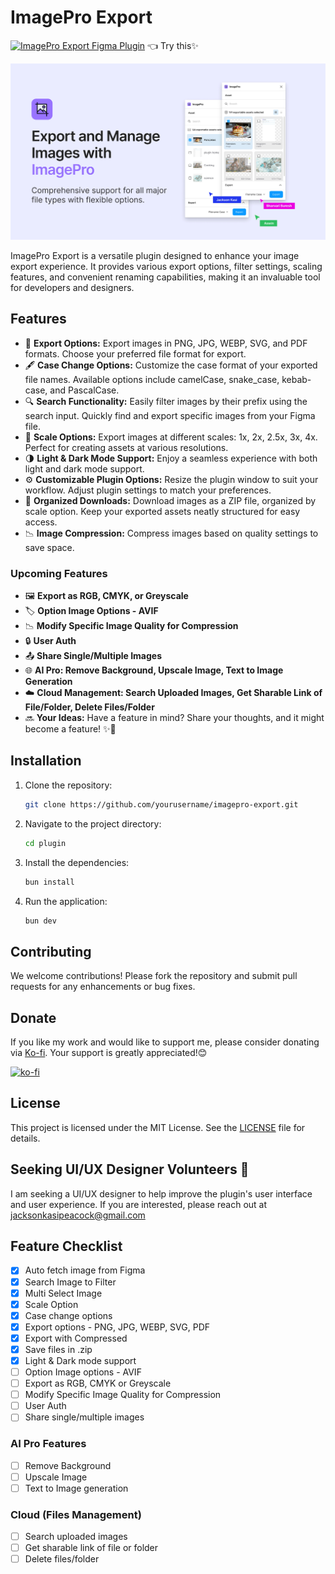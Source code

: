 # ImagePro Export

[![ImagePro Export Figma Plugin](https://img.shields.io/badge/Figma-Plugin-7D3C98?style=flat&logo=figma&logoColor=white)](https://www.figma.com/community/plugin/1379136407205425732/imagepro-export) 👈 Try this✨

![Fimga Plugin Image](./assets/image.webp)

ImagePro Export is a versatile plugin designed to enhance your image export experience. It provides various export options, filter settings, scaling features, and convenient renaming capabilities, making it an invaluable tool for developers and designers.

## Features

- 🌟 **Export Options:** Export images in PNG, JPG, WEBP, SVG, and PDF formats. Choose your preferred file format for export.
- 🖋️ **Case Change Options:** Customize the case format of your exported file names. Available options include camelCase, snake_case, kebab-case, and PascalCase.
- 🔍 **Search Functionality:** Easily filter images by their prefix using the search input. Quickly find and export specific images from your Figma file.
- 📏 **Scale Options:** Export images at different scales: 1x, 2x, 2.5x, 3x, 4x. Perfect for creating assets at various resolutions.
- 🌗 **Light & Dark Mode Support:** Enjoy a seamless experience with both light and dark mode support.
- ⚙️ **Customizable Plugin Options:** Resize the plugin window to suit your workflow. Adjust plugin settings to match your preferences.
- 📁 **Organized Downloads:** Download images as a ZIP file, organized by scale option. Keep your exported assets neatly structured for easy access.
- 📉 **Image Compression:** Compress images based on quality settings to save space.

### Upcoming Features

- 🖼️ **Export as RGB, CMYK, or Greyscale**
- 🏷️ **Option Image Options - AVIF**
- 📉 **Modify Specific Image Quality for Compression**
- 🔒 **User Auth**
- 📤 **Share Single/Multiple Images**
- 🌐 **AI Pro: Remove Background, Upscale Image, Text to Image Generation**
- ☁️ **Cloud Management: Search Uploaded Images, Get Sharable Link of File/Folder, Delete Files/Folder**
- 🔜 **Your Ideas:** Have a feature in mind? Share your thoughts, and it might become a feature! ✨🤗

## Installation

1. Clone the repository:

   ```bash
   git clone https://github.com/yourusername/imagepro-export.git
   ```

2. Navigate to the project directory:

   ```bash
   cd plugin
   ```

3. Install the dependencies:

   ```bash
   bun install
   ```

4. Run the application:

   ```bash
   bun dev
   ```

## Contributing

We welcome contributions! Please fork the repository and submit pull requests for any enhancements or bug fixes.

## Donate

If you like my work and would like to support me, please consider donating via [Ko-fi](https://ko-fi.com/jacksonkasi). Your support is greatly appreciated!😊

[![ko-fi](https://www.ko-fi.com/img/githubbutton_sm.svg)](https://ko-fi.com/jacksonkasi)

## License

This project is licensed under the MIT License. See the [LICENSE](LICENSE) file for details.

## Seeking UI/UX Designer Volunteers 🤝

I am seeking a UI/UX designer to help improve the plugin's user interface and user experience. If you are interested, please reach out at <jacksonkasipeacock@gmail.com>

## Feature Checklist

- [x] Auto fetch image from Figma
- [x] Search Image to Filter
- [x] Multi Select Image
- [x] Scale Option
- [x] Case change options
- [x] Export options - PNG, JPG, WEBP, SVG, PDF
- [x] Export with Compressed
- [x] Save files in .zip
- [x] Light & Dark mode support
- [ ] Option Image options - AVIF
- [ ] Export as RGB, CMYK or Greyscale
- [ ] Modify Specific Image Quality for Compression
- [ ] User Auth
- [ ] Share single/multiple images

### AI Pro Features

- [ ] Remove Background
- [ ] Upscale Image
- [ ] Text to Image generation

### Cloud (Files Management)

- [ ] Search uploaded images
- [ ] Get sharable link of file or folder
- [ ] Delete files/folder
